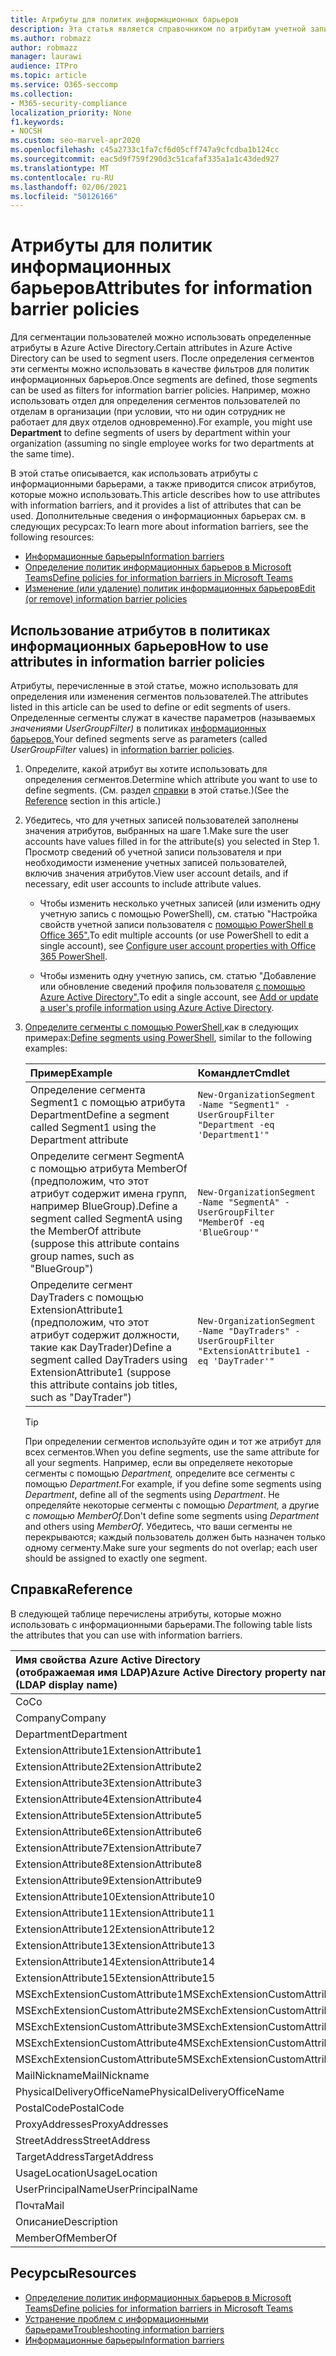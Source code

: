 ```yaml
---
title: Атрибуты для политик информационных барьеров
description: Эта статья является справочником по атрибутам учетной записи пользователя Azure Active Directory, которые можно использовать для определения сегментов информационных барьеров.
ms.author: robmazz
author: robmazz
manager: laurawi
audience: ITPro
ms.topic: article
ms.service: O365-seccomp
ms.collection:
- M365-security-compliance
localization_priority: None
f1.keywords:
- NOCSH
ms.custom: seo-marvel-apr2020
ms.openlocfilehash: c45a2733c1fa7cf6d05cff747a9cfcdba1b124cc
ms.sourcegitcommit: eac5d9f759f290d3c51cafaf335a1a1c43ded927
ms.translationtype: MT
ms.contentlocale: ru-RU
ms.lasthandoff: 02/06/2021
ms.locfileid: "50126166"
---
```

# <a name="attributes-for-information-barrier-policies"></a><span data-ttu-id="7c567-103">Атрибуты для политик информационных барьеров</span><span class="sxs-lookup"><span data-stu-id="7c567-103">Attributes for information barrier policies</span></span>

<span data-ttu-id="7c567-104">Для сегментации пользователей можно использовать определенные атрибуты в Azure Active Directory.</span><span class="sxs-lookup"><span data-stu-id="7c567-104">Certain attributes in Azure Active Directory can be used to segment users.</span></span> <span data-ttu-id="7c567-105">После определения сегментов эти сегменты можно использовать в качестве фильтров для политик информационных барьеров.</span><span class="sxs-lookup"><span data-stu-id="7c567-105">Once segments are defined, those segments can be used as filters for information barrier policies.</span></span> <span data-ttu-id="7c567-106">Например, можно использовать  отдел для определения сегментов пользователей по отделам в организации (при условии, что ни один сотрудник не работает для двух отделов одновременно).</span><span class="sxs-lookup"><span data-stu-id="7c567-106">For example, you might use **Department** to define segments of users by department within your organization (assuming no single employee works for two departments at the same time).</span></span>

<span data-ttu-id="7c567-107">В этой статье описывается, как использовать атрибуты с информационными барьерами, а также приводится список атрибутов, которые можно использовать.</span><span class="sxs-lookup"><span data-stu-id="7c567-107">This article describes how to use attributes with information barriers, and it provides a list of attributes that can be used.</span></span> <span data-ttu-id="7c567-108">Дополнительные сведения о информационных барьерах см. в следующих ресурсах:</span><span class="sxs-lookup"><span data-stu-id="7c567-108">To learn more about information barriers, see the following resources:</span></span>

- [<span data-ttu-id="7c567-109">Информационные барьеры</span><span class="sxs-lookup"><span data-stu-id="7c567-109">Information barriers</span></span>](information-barriers.md)
- [<span data-ttu-id="7c567-110">Определение политик информационных барьеров в Microsoft Teams</span><span class="sxs-lookup"><span data-stu-id="7c567-110">Define policies for information barriers in Microsoft Teams</span></span>](information-barriers-policies.md)
- [<span data-ttu-id="7c567-111">Изменение (или удаление) политик информационных барьеров</span><span class="sxs-lookup"><span data-stu-id="7c567-111">Edit (or remove) information barrier policies</span></span>](information-barriers-edit-segments-policies.md)

## <a name="how-to-use-attributes-in-information-barrier-policies"></a><span data-ttu-id="7c567-112">Использование атрибутов в политиках информационных барьеров</span><span class="sxs-lookup"><span data-stu-id="7c567-112">How to use attributes in information barrier policies</span></span>

<span data-ttu-id="7c567-113">Атрибуты, перечисленные в этой статье, можно использовать для определения или изменения сегментов пользователей.</span><span class="sxs-lookup"><span data-stu-id="7c567-113">The attributes listed in this article can be used to define or edit segments of users.</span></span> <span data-ttu-id="7c567-114">Определенные сегменты служат в качестве параметров (называемых *значениями UserGroupFilter)* в политиках [информационных барьеров.](information-barriers-policies.md)</span><span class="sxs-lookup"><span data-stu-id="7c567-114">Your defined segments serve as parameters (called *UserGroupFilter* values) in [information barrier policies](information-barriers-policies.md).</span></span>

1. <span data-ttu-id="7c567-115">Определите, какой атрибут вы хотите использовать для определения сегментов.</span><span class="sxs-lookup"><span data-stu-id="7c567-115">Determine which attribute you want to use to define segments.</span></span> <span data-ttu-id="7c567-116">(См. раздел [справки](#reference) в этой статье.)</span><span class="sxs-lookup"><span data-stu-id="7c567-116">(See the [Reference](#reference) section in this article.)</span></span>

2. <span data-ttu-id="7c567-117">Убедитесь, что для учетных записей пользователей заполнены значения атрибутов, выбранных на шаге 1.</span><span class="sxs-lookup"><span data-stu-id="7c567-117">Make sure the user accounts have values filled in for the attribute(s) you selected in Step 1.</span></span> <span data-ttu-id="7c567-118">Просмотр сведений об учетной записи пользователя и при необходимости изменение учетных записей пользователей, включив значения атрибутов.</span><span class="sxs-lookup"><span data-stu-id="7c567-118">View user account details, and if necessary, edit user accounts to include attribute values.</span></span> 

    - <span data-ttu-id="7c567-119">Чтобы изменить несколько учетных записей (или изменить одну учетную запись с помощью PowerShell), см. статью "Настройка свойств учетной записи пользователя с [помощью PowerShell в Office 365".](/microsoft-365/enterprise/configure-user-account-properties-with-microsoft-365-powershell)</span><span class="sxs-lookup"><span data-stu-id="7c567-119">To edit multiple accounts (or use PowerShell to edit a single account), see [Configure user account properties with Office 365 PowerShell](/microsoft-365/enterprise/configure-user-account-properties-with-microsoft-365-powershell).</span></span>

    - <span data-ttu-id="7c567-120">Чтобы изменить одну учетную запись, см. статью "Добавление или обновление сведений профиля пользователя [с помощью Azure Active Directory".](/azure/active-directory/fundamentals/active-directory-users-profile-azure-portal)</span><span class="sxs-lookup"><span data-stu-id="7c567-120">To edit a single account, see [Add or update a user's profile information using Azure Active Directory](/azure/active-directory/fundamentals/active-directory-users-profile-azure-portal).</span></span>

3. <span data-ttu-id="7c567-121">[Определите сегменты с помощью PowerShell,](information-barriers-policies.md#define-segments-using-powershell)как в следующих примерах:</span><span class="sxs-lookup"><span data-stu-id="7c567-121">[Define segments using PowerShell](information-barriers-policies.md#define-segments-using-powershell), similar to the following examples:</span></span>

    |<span data-ttu-id="7c567-122">**Пример**</span><span class="sxs-lookup"><span data-stu-id="7c567-122">**Example**</span></span>|<span data-ttu-id="7c567-123">**Командлет**</span><span class="sxs-lookup"><span data-stu-id="7c567-123">**Cmdlet**</span></span>|
    |:----------|:---------|
    | <span data-ttu-id="7c567-124">Определение сегмента Segment1 с помощью атрибута Department</span><span class="sxs-lookup"><span data-stu-id="7c567-124">Define a segment called Segment1 using the Department attribute</span></span> | `New-OrganizationSegment -Name "Segment1" -UserGroupFilter "Department -eq 'Department1'"` |
    | <span data-ttu-id="7c567-125">Определите сегмент SegmentA с помощью атрибута MemberOf (предположим, что этот атрибут содержит имена групп, например BlueGroup).</span><span class="sxs-lookup"><span data-stu-id="7c567-125">Define a segment called SegmentA using the MemberOf attribute (suppose this attribute contains group names, such as "BlueGroup")</span></span> | `New-OrganizationSegment -Name "SegmentA" -UserGroupFilter "MemberOf -eq 'BlueGroup'"` |
    | <span data-ttu-id="7c567-126">Определите сегмент DayTraders с помощью ExtensionAttribute1 (предположим, что этот атрибут содержит должности, такие как DayTrader)</span><span class="sxs-lookup"><span data-stu-id="7c567-126">Define a segment called DayTraders using ExtensionAttribute1 (suppose this attribute contains job titles, such as "DayTrader")</span></span> | `New-OrganizationSegment -Name "DayTraders" -UserGroupFilter "ExtensionAttribute1 -eq 'DayTrader'"` |

    > [!TIP]
    > <span data-ttu-id="7c567-127">При определении сегментов используйте один и тот же атрибут для всех сегментов.</span><span class="sxs-lookup"><span data-stu-id="7c567-127">When you define segments, use the same attribute for all your segments.</span></span> <span data-ttu-id="7c567-128">Например, если вы определяете некоторые сегменты с помощью *Department,* определите все сегменты с помощью *Department.*</span><span class="sxs-lookup"><span data-stu-id="7c567-128">For example, if you define some segments using *Department*, define all of the segments using *Department*.</span></span> <span data-ttu-id="7c567-129">Не определяйте некоторые сегменты с помощью *Department,* а другие с *помощью MemberOf.*</span><span class="sxs-lookup"><span data-stu-id="7c567-129">Don't define some segments using *Department* and others using *MemberOf*.</span></span> <span data-ttu-id="7c567-130">Убедитесь, что ваши сегменты не перекрываются; каждый пользователь должен быть назначен только одному сегменту.</span><span class="sxs-lookup"><span data-stu-id="7c567-130">Make sure your segments do not overlap; each user should be assigned to exactly one segment.</span></span>

## <a name="reference"></a><span data-ttu-id="7c567-131">Справка</span><span class="sxs-lookup"><span data-stu-id="7c567-131">Reference</span></span>

<span data-ttu-id="7c567-132">В следующей таблице перечислены атрибуты, которые можно использовать с информационными барьерами.</span><span class="sxs-lookup"><span data-stu-id="7c567-132">The following table lists the attributes that you can use with information barriers.</span></span>

|<span data-ttu-id="7c567-133">**Имя свойства Azure Active Directory <br/> (отображаемая имя LDAP)**</span><span class="sxs-lookup"><span data-stu-id="7c567-133">**Azure Active Directory property name<br/>(LDAP display name)**</span></span>|<span data-ttu-id="7c567-134">**Имя свойства Exchange**</span><span class="sxs-lookup"><span data-stu-id="7c567-134">**Exchange property name**</span></span>|
|:---------------------------------------------------------------|:-------------------------|
| <span data-ttu-id="7c567-135">Co</span><span class="sxs-lookup"><span data-stu-id="7c567-135">Co</span></span> | <span data-ttu-id="7c567-136">Co</span><span class="sxs-lookup"><span data-stu-id="7c567-136">Co</span></span> |
| <span data-ttu-id="7c567-137">Company</span><span class="sxs-lookup"><span data-stu-id="7c567-137">Company</span></span> | <span data-ttu-id="7c567-138">Company</span><span class="sxs-lookup"><span data-stu-id="7c567-138">Company</span></span> |
| <span data-ttu-id="7c567-139">Department</span><span class="sxs-lookup"><span data-stu-id="7c567-139">Department</span></span> | <span data-ttu-id="7c567-140">Department</span><span class="sxs-lookup"><span data-stu-id="7c567-140">Department</span></span> |
| <span data-ttu-id="7c567-141">ExtensionAttribute1</span><span class="sxs-lookup"><span data-stu-id="7c567-141">ExtensionAttribute1</span></span> | <span data-ttu-id="7c567-142">CustomAttribute1</span><span class="sxs-lookup"><span data-stu-id="7c567-142">CustomAttribute1</span></span> |
| <span data-ttu-id="7c567-143">ExtensionAttribute2</span><span class="sxs-lookup"><span data-stu-id="7c567-143">ExtensionAttribute2</span></span> | <span data-ttu-id="7c567-144">CustomAttribute2</span><span class="sxs-lookup"><span data-stu-id="7c567-144">CustomAttribute2</span></span> |
| <span data-ttu-id="7c567-145">ExtensionAttribute3</span><span class="sxs-lookup"><span data-stu-id="7c567-145">ExtensionAttribute3</span></span> | <span data-ttu-id="7c567-146">CustomAttribute3</span><span class="sxs-lookup"><span data-stu-id="7c567-146">CustomAttribute3</span></span> |
| <span data-ttu-id="7c567-147">ExtensionAttribute4</span><span class="sxs-lookup"><span data-stu-id="7c567-147">ExtensionAttribute4</span></span> | <span data-ttu-id="7c567-148">CustomAttribute4</span><span class="sxs-lookup"><span data-stu-id="7c567-148">CustomAttribute4</span></span> |
| <span data-ttu-id="7c567-149">ExtensionAttribute5</span><span class="sxs-lookup"><span data-stu-id="7c567-149">ExtensionAttribute5</span></span> | <span data-ttu-id="7c567-150">CustomAttribute5</span><span class="sxs-lookup"><span data-stu-id="7c567-150">CustomAttribute5</span></span> |
| <span data-ttu-id="7c567-151">ExtensionAttribute6</span><span class="sxs-lookup"><span data-stu-id="7c567-151">ExtensionAttribute6</span></span> | <span data-ttu-id="7c567-152">CustomAttribute6</span><span class="sxs-lookup"><span data-stu-id="7c567-152">CustomAttribute6</span></span> |
| <span data-ttu-id="7c567-153">ExtensionAttribute7</span><span class="sxs-lookup"><span data-stu-id="7c567-153">ExtensionAttribute7</span></span> | <span data-ttu-id="7c567-154">CustomAttribute7</span><span class="sxs-lookup"><span data-stu-id="7c567-154">CustomAttribute7</span></span> |
| <span data-ttu-id="7c567-155">ExtensionAttribute8</span><span class="sxs-lookup"><span data-stu-id="7c567-155">ExtensionAttribute8</span></span> | <span data-ttu-id="7c567-156">CustomAttribute8</span><span class="sxs-lookup"><span data-stu-id="7c567-156">CustomAttribute8</span></span> |
| <span data-ttu-id="7c567-157">ExtensionAttribute9</span><span class="sxs-lookup"><span data-stu-id="7c567-157">ExtensionAttribute9</span></span> | <span data-ttu-id="7c567-158">CustomAttribute9</span><span class="sxs-lookup"><span data-stu-id="7c567-158">CustomAttribute9</span></span> |
| <span data-ttu-id="7c567-159">ExtensionAttribute10</span><span class="sxs-lookup"><span data-stu-id="7c567-159">ExtensionAttribute10</span></span> | <span data-ttu-id="7c567-160">CustomAttribute10</span><span class="sxs-lookup"><span data-stu-id="7c567-160">CustomAttribute10</span></span> |
| <span data-ttu-id="7c567-161">ExtensionAttribute11</span><span class="sxs-lookup"><span data-stu-id="7c567-161">ExtensionAttribute11</span></span> | <span data-ttu-id="7c567-162">CustomAttribute11</span><span class="sxs-lookup"><span data-stu-id="7c567-162">CustomAttribute11</span></span> |
| <span data-ttu-id="7c567-163">ExtensionAttribute12</span><span class="sxs-lookup"><span data-stu-id="7c567-163">ExtensionAttribute12</span></span> | <span data-ttu-id="7c567-164">CustomAttribute12</span><span class="sxs-lookup"><span data-stu-id="7c567-164">CustomAttribute12</span></span> |
| <span data-ttu-id="7c567-165">ExtensionAttribute13</span><span class="sxs-lookup"><span data-stu-id="7c567-165">ExtensionAttribute13</span></span> | <span data-ttu-id="7c567-166">CustomAttribute13</span><span class="sxs-lookup"><span data-stu-id="7c567-166">CustomAttribute13</span></span> |
| <span data-ttu-id="7c567-167">ExtensionAttribute14</span><span class="sxs-lookup"><span data-stu-id="7c567-167">ExtensionAttribute14</span></span> | <span data-ttu-id="7c567-168">CustomAttribute14</span><span class="sxs-lookup"><span data-stu-id="7c567-168">CustomAttribute14</span></span> |
| <span data-ttu-id="7c567-169">ExtensionAttribute15</span><span class="sxs-lookup"><span data-stu-id="7c567-169">ExtensionAttribute15</span></span> | <span data-ttu-id="7c567-170">CustomAttribute15</span><span class="sxs-lookup"><span data-stu-id="7c567-170">CustomAttribute15</span></span> |
| <span data-ttu-id="7c567-171">MSExchExtensionCustomAttribute1</span><span class="sxs-lookup"><span data-stu-id="7c567-171">MSExchExtensionCustomAttribute1</span></span> | <span data-ttu-id="7c567-172">ExtensionCustomAttribute1</span><span class="sxs-lookup"><span data-stu-id="7c567-172">ExtensionCustomAttribute1</span></span> |
| <span data-ttu-id="7c567-173">MSExchExtensionCustomAttribute2</span><span class="sxs-lookup"><span data-stu-id="7c567-173">MSExchExtensionCustomAttribute2</span></span> | <span data-ttu-id="7c567-174">ExtensionCustomAttribute2</span><span class="sxs-lookup"><span data-stu-id="7c567-174">ExtensionCustomAttribute2</span></span> |
| <span data-ttu-id="7c567-175">MSExchExtensionCustomAttribute3</span><span class="sxs-lookup"><span data-stu-id="7c567-175">MSExchExtensionCustomAttribute3</span></span> | <span data-ttu-id="7c567-176">ExtensionCustomAttribute3</span><span class="sxs-lookup"><span data-stu-id="7c567-176">ExtensionCustomAttribute3</span></span> |
| <span data-ttu-id="7c567-177">MSExchExtensionCustomAttribute4</span><span class="sxs-lookup"><span data-stu-id="7c567-177">MSExchExtensionCustomAttribute4</span></span> | <span data-ttu-id="7c567-178">ExtensionCustomAttribute4</span><span class="sxs-lookup"><span data-stu-id="7c567-178">ExtensionCustomAttribute4</span></span> |
| <span data-ttu-id="7c567-179">MSExchExtensionCustomAttribute5</span><span class="sxs-lookup"><span data-stu-id="7c567-179">MSExchExtensionCustomAttribute5</span></span> | <span data-ttu-id="7c567-180">ExtensionCustomAttribute5</span><span class="sxs-lookup"><span data-stu-id="7c567-180">ExtensionCustomAttribute5</span></span> |
| <span data-ttu-id="7c567-181">MailNickname</span><span class="sxs-lookup"><span data-stu-id="7c567-181">MailNickname</span></span> | <span data-ttu-id="7c567-182">Alias</span><span class="sxs-lookup"><span data-stu-id="7c567-182">Alias</span></span> |
| <span data-ttu-id="7c567-183">PhysicalDeliveryOfficeName</span><span class="sxs-lookup"><span data-stu-id="7c567-183">PhysicalDeliveryOfficeName</span></span> | <span data-ttu-id="7c567-184">Office</span><span class="sxs-lookup"><span data-stu-id="7c567-184">Office</span></span> |
| <span data-ttu-id="7c567-185">PostalCode</span><span class="sxs-lookup"><span data-stu-id="7c567-185">PostalCode</span></span> | <span data-ttu-id="7c567-186">PostalCode</span><span class="sxs-lookup"><span data-stu-id="7c567-186">PostalCode</span></span> |
| <span data-ttu-id="7c567-187">ProxyAddresses</span><span class="sxs-lookup"><span data-stu-id="7c567-187">ProxyAddresses</span></span> | <span data-ttu-id="7c567-188">EmailAddresses</span><span class="sxs-lookup"><span data-stu-id="7c567-188">EmailAddresses</span></span> |
| <span data-ttu-id="7c567-189">StreetAddress</span><span class="sxs-lookup"><span data-stu-id="7c567-189">StreetAddress</span></span> | <span data-ttu-id="7c567-190">StreetAddress</span><span class="sxs-lookup"><span data-stu-id="7c567-190">StreetAddress</span></span> |
| <span data-ttu-id="7c567-191">TargetAddress</span><span class="sxs-lookup"><span data-stu-id="7c567-191">TargetAddress</span></span> | <span data-ttu-id="7c567-192">ExternalEmailAddress</span><span class="sxs-lookup"><span data-stu-id="7c567-192">ExternalEmailAddress</span></span> |
| <span data-ttu-id="7c567-193">UsageLocation</span><span class="sxs-lookup"><span data-stu-id="7c567-193">UsageLocation</span></span> | <span data-ttu-id="7c567-194">UsageLocation</span><span class="sxs-lookup"><span data-stu-id="7c567-194">UsageLocation</span></span> |
| <span data-ttu-id="7c567-195">UserPrincipalName</span><span class="sxs-lookup"><span data-stu-id="7c567-195">UserPrincipalName</span></span> | <span data-ttu-id="7c567-196">UserPrincipalName</span><span class="sxs-lookup"><span data-stu-id="7c567-196">UserPrincipalName</span></span> |
| <span data-ttu-id="7c567-197">Почта</span><span class="sxs-lookup"><span data-stu-id="7c567-197">Mail</span></span> | <span data-ttu-id="7c567-198">WindowsEmailAddress</span><span class="sxs-lookup"><span data-stu-id="7c567-198">WindowsEmailAddress</span></span> |
| <span data-ttu-id="7c567-199">Описание</span><span class="sxs-lookup"><span data-stu-id="7c567-199">Description</span></span> | <span data-ttu-id="7c567-200">Описание</span><span class="sxs-lookup"><span data-stu-id="7c567-200">Description</span></span> |
| <span data-ttu-id="7c567-201">MemberOf</span><span class="sxs-lookup"><span data-stu-id="7c567-201">MemberOf</span></span> | <span data-ttu-id="7c567-202">MemberOfGroup</span><span class="sxs-lookup"><span data-stu-id="7c567-202">MemberOfGroup</span></span> |

## <a name="resources"></a><span data-ttu-id="7c567-203">Ресурсы</span><span class="sxs-lookup"><span data-stu-id="7c567-203">Resources</span></span>

- [<span data-ttu-id="7c567-204">Определение политик информационных барьеров в Microsoft Teams</span><span class="sxs-lookup"><span data-stu-id="7c567-204">Define policies for information barriers in Microsoft Teams</span></span>](information-barriers-policies.md)
- [<span data-ttu-id="7c567-205">Устранение проблем с информационными барьерами</span><span class="sxs-lookup"><span data-stu-id="7c567-205">Troubleshooting information barriers</span></span>](information-barriers-troubleshooting.md)
- [<span data-ttu-id="7c567-206">Информационные барьеры</span><span class="sxs-lookup"><span data-stu-id="7c567-206">Information barriers</span></span>](information-barriers.md)
